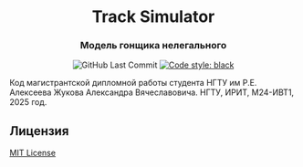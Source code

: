 <div align="center">
    <h1>
        <b>Track Simulator</b>
    </h1>
    <h3>
        Модель гонщика нелегального
    </h3>
    <img alt="GitHub Last Commit" src="https://img.shields.io/github/last-commit/Naighten/track-simulator?logo=GitHub">
    <a href="https://github.com/psf/black">
        <img alt="Code style: black" src="https://img.shields.io/badge/code%20style-black-000000.svg">
    </a>
</div>

Код магистрантской дипломной работы студента НГТУ им Р.Е. Алексеева Жукова Александра Вячеславовича.
НГТУ, ИРИТ, М24-ИВТ1, 2025 год.

## Лицензия

[MIT License](https://github.com/Naighten/track-simulator/blob/main/LICENSE)
